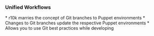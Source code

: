 ### Unified Workflows

<aside class="notes">
  * r10k marries the concept of Git branches to Puppet environments
  * Changes to Git branches update the respective Puppet environments
  * Allows you to use Git best practices while developing
</aside>
